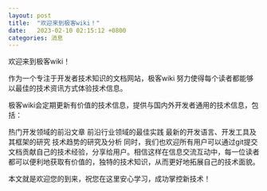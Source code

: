 ```yaml
---
layout: post
title:  "欢迎来到极客wiki！"
date:   2023-02-10 02:15:12 +0800
categories: 消息
---
```


欢迎来到极客wiki！

作为一个专注于开发者技术知识的文档网站，极客wiki 努力使得每个读者都能够以最佳的技术资讯方式体验技术信息。

极客wiki会定期更新有价值的技术信息，提供与国内外开发者通用的技术信息，包括：

热门开发领域的前沿文章
前沿行业领域的最佳实践
最新的开发语言、开发工具及其框架的研究
技术趋势的研究及分析
同时，我们也欢迎所有用户可以通过git提交文档贡献自己的技术经验，分享给用户。相信这样在信息交流互动中，每一位读者都可以便利地获取有价值的，独特的技术知识，从而更好地拓展自己的技术面貌。

本文就是欢迎您的到来，祝您在这里安心学习，成功掌控新技术！
